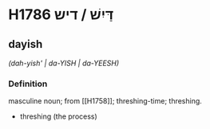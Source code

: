 # H1786 דַּיִשׁ / דיש

## dayish

_(dah-yish' | da-YISH | da-YEESH)_

### Definition

masculine noun; from [[H1758]]; threshing-time; threshing.

- threshing (the process)
